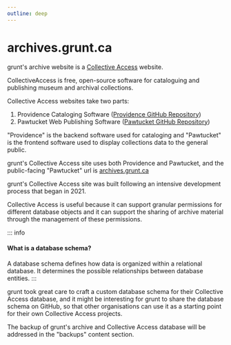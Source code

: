 ```yaml
---
outline: deep
---
```


# archives.grunt.ca

grunt's archive website is a [Collective Access](https://www.collectiveaccess.org/) website. 

CollectiveAccess is free, open-source software for cataloguing and publishing museum and archival collections. 

Collective Access websites take two parts:

1. Providence Cataloging Software ([Providence GitHub Repository](https://github.com/collectiveaccess/providence))
2. Pawtucket Web Publishing Software ([Pawtucket GitHub Repository](https://github.com/collectiveaccess/pawtucket2/tree/develop))

"Providence" is the backend software used for cataloging and "Pawtucket" is the frontend software used to display collections data to the general public. 

grunt's Collective Access site uses both Providence and Pawtucket, and the public-facing "Pawtucket" url is [archives.grunt.ca](https://archives.grunt.ca)

grunt's Collective Access site was built following an intensive development process that began in 2021.

Collective Access is useful because it can support granular permissions for different database objects and it can support the sharing of archive material through the management of these permissions.

::: info
#### What is a database schema?
A database schema defines how data is organized within a relational database. It determines the possible relationships between database entities.
:::

grunt took great care to craft a custom database schema for their Collective Access database, and it might be interesting for grunt to share the database schema on GitHub, so that other organisations can use it as a starting point for their own Collective Access projects.

The backup of grunt's archive and Collective Access database will be addressed in the "backups" content section.